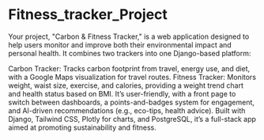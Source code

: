 # Fitness_tracker_Project
Your project, "Carbon & Fitness Tracker," is a web application designed to help users monitor and improve both their environmental impact and personal health. It combines two trackers into one Django-based platform:

Carbon Tracker: Tracks carbon footprint from travel, energy use, and diet, with a Google Maps visualization for travel routes.
Fitness Tracker: Monitors weight, waist size, exercise, and calories, providing a weight trend chart and health status based on BMI.
It’s user-friendly, with a front page to switch between dashboards, a points-and-badges system for engagement, and AI-driven recommendations (e.g., eco-tips, health advice). Built with Django, Tailwind CSS, Plotly for charts, and PostgreSQL, it’s a full-stack app aimed at promoting sustainability and fitness.
